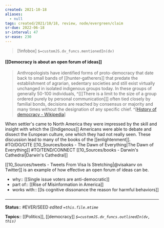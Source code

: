 ```yaml
---
created: 2021-10-18
aliases:
  - null
tags: created/2021/10/18, review, node/evergreen/claim
sr-due: 2022-06-18
sr-interval: 47
sr-ease: 230
---
```

> [!infobox]
`$=customJS.dv_funcs.mentionedIn(dv)`

#### [[Democracy is about an open forum of ideas]] 

> Anthropologists have identified forms of proto-democracy that date back to small bands of [[hunter-gatherers]] that predate the establishment of agrarian, sedentary societies and still exist virtually unchanged in isolated indigenous groups today. In these groups of generally 50-100 individuals,
> ^[[[There is a limit to the size of a group ordered purely by personal communication]]]
> often tied closely by familial bonds, decisions are reached by consensus or majority and many times without the designation of any specific chief.
> ^[[History of democracy - Wikipedia](https://en.wikipedia.org/wiki/History_of_democracy)]

When settler's came to North America they were impressed by the skill and insight with which the [[Indigenous]] Americans were able to debate and dissect the European culture, one which they had not really seen. These discussion lead to many of the books of the [[enlightenment]].
#TO/DO/CITE [[10_Sources/books - The Dawn of Everything|The Dawn of Everything]]
#TO/TEND/CONNECT [[10_Sources/books - Darwin's Cathedral|Darwin's Cathedral]]

[[10_Sources/tweets - Tweets From Visa Is Stretching|@visakanv on Twitter]] is an example of how effective an open forum of ideas can be. 

- why:: [[Single issue voters are anti-democratic]]
- part of:: [[Rise of Misinformation in America]]
- works with:: [[Is cognitive dissonance the reason for harmful behaviors]]

### <hr class="footnote"/>

**Status**:: #EVER/SEED
*edited `=this.file.mtime`*

**Topics**:: [[Politics]], [[democracy]]
*`$=customJS.dv_funcs.outlinedIn(dv, this)`*
